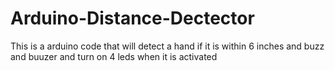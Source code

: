 # Arduino-Distance-Dectector

This is a arduino code that will detect a hand if it is within 6 inches and buzz and buuzer and turn on 4 leds when it is activated
